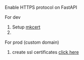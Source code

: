 Enable HTTPS protocol on FastAPI


For dev

1. Setup [mkcert](https://github.com/FiloSottile/mkcert)
2. 

For prod (custom domain)

1. create ssl certificates [click here](https://www.linode.com/docs/security/ssl/install-lets-encrypt-to-create-ssl-certificates/)
    